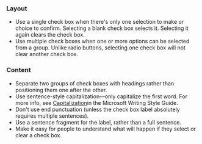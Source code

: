 ### Layout

- Use a single check box when there's only one selection to make or choice to confirm. Selecting a blank check box selects it. Selecting it again clears the check box.
- Use multiple check boxes when one or more options can be selected from a group. Unlike radio buttons, selecting one check box will not clear another check box.

### Content

- Separate two groups of check boxes with headings rather than positioning them one after the other.
- Use sentence-style capitalization—only capitalize the first word. For more info, see [Capitalization](https://docs.microsoft.com/style-guide/capitalization)in the Microsoft Writing Style Guide.
- Don't use end punctuation (unless the check box label absolutely requires multiple sentences).
- Use a sentence fragment for the label, rather than a full sentence.
- Make it easy for people to understand what will happen if they select or clear a check box.


